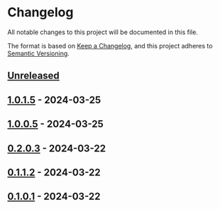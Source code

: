# Changelog

All notable changes to this project will be documented in this file.

The format is based on [Keep a Changelog](https://keepachangelog.com/en/1.0.0/),
and this project adheres to [Semantic Versioning](https://semver.org/spec/v2.0.0.html).

## [Unreleased]

## [1.0.1.5] - 2024-03-25

## [1.0.0.5] - 2024-03-25

## [0.2.0.3] - 2024-03-22

## [0.1.1.2] - 2024-03-22

## [0.1.0.1] - 2024-03-22

[Unreleased]: https://github.com/Afterlife-Guide/SemVer.Action/compare/1.0.1.5...HEAD

[1.0.1.5]: https://github.com/Afterlife-Guide/SemVer.Action/compare/1.0.0.5...1.0.1.5

[1.0.0.5]: https://github.com/Afterlife-Guide/SemVer.Action/compare/0.2.0.3...1.0.0.5

[0.2.0.3]: https://github.com/Afterlife-Guide/SemVer.Action/compare/0.1.1.2...0.2.0.3

[0.1.1.2]: https://github.com/Afterlife-Guide/SemVer.Action/compare/0.1.0.1...0.1.1.2

[0.1.0.1]: https://github.com/Afterlife-Guide/SemVer.Action/compare/4504613496b5d76d18531a4c41b3b88d241c41c2...0.1.0.1
